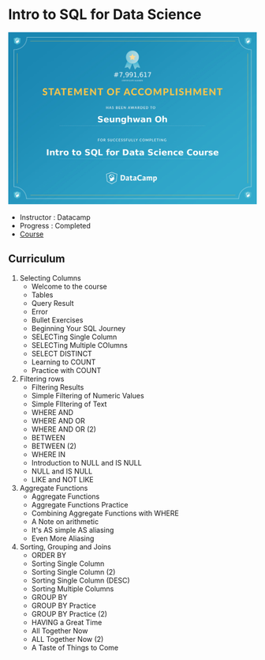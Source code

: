 ﻿# Intro to SQL for Data Science


![Intro to SQL for Data Science](https://github.com/rakkoon23/my-own-ds-master/blob/master/3.%20Programming/3.3%20SQL/Intro%20to%20SQL%20for%20Data%20Science/Certificate/Intro%20to%20SQL%20for%20Data%20Science.jpg)

- Instructor : Datacamp
- Progress : Completed
- [Course](https://www.datacamp.com/courses/intro-to-sql-for-data-science)
 

## Curriculum
1. Selecting Columns
    - Welcome to the course
    - Tables
    - Query Result
    - Error
    - Bullet Exercises
    - Beginning Your SQL Journey
    - SELECTing Single Column
    - SELECTing Multiple COlumns
    - SELECT DISTINCT
    - Learning to COUNT
    - Practice with COUNT
2. Filtering rows
    - Filtering Results
    - Simple Filtering of Numeric Values
    - Simple FIltering of Text
    - WHERE AND
    - WHERE AND OR
    - WHERE AND OR (2)
    - BETWEEN
    - BETWEEN (2)
    - WHERE IN
    - Introduction to NULL and IS NULL
    - NULL and IS NULL
    - LIKE and NOT LIKE
3. Aggregate Functions
    - Aggregate Functions
    - Aggregate Functions Practice
    - Combining Aggregate Functions with WHERE
    - A Note on arithmetic
    - It's AS simple AS aliasing
    - Even More Aliasing
4. Sorting, Grouping and Joins
    - ORDER BY
    - Sorting Single Column
    - Sorting Single Column (2)
    - Sorting Single Column (DESC)
    - Sorting Multiple Columns
    - GROUP BY
    - GROUP BY Practice
    - GROUP BY Practice (2)
    - HAVING a Great Time
    - All Together Now
    - ALL Together Now (2)
    - A Taste of Things to Come

